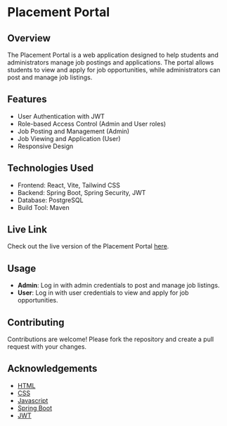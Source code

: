 # Placement Portal

## Overview

The Placement Portal is a web application designed to help students and administrators manage job postings and applications. The portal allows students to view and apply for job opportunities, while administrators can post and manage job listings.

## Features

- User Authentication with JWT
- Role-based Access Control (Admin and User roles)
- Job Posting and Management (Admin)
- Job Viewing and Application (User)
- Responsive Design

## Technologies Used

- Frontend: React, Vite, Tailwind CSS
- Backend: Spring Boot, Spring Security, JWT
- Database: PostgreSQL
- Build Tool: Maven

## Live Link

Check out the live version of the Placement Portal [here](https://hack-2-hired.onrender.com/).

## Usage

- **Admin**: Log in with admin credentials to post and manage job listings.
- **User**: Log in with user credentials to view and apply for job opportunities.

## Contributing

Contributions are welcome! Please fork the repository and create a pull request with your changes.


## Acknowledgements

- [HTML](https://html.com/)
- [CSS](https://www.w3.org/Style/CSS/Overview.en.html)
- [Javascript](https://www.javascript.com/)
- [Spring Boot](https://spring.io/projects/spring-boot)
- [JWT](https://jwt.io/)

